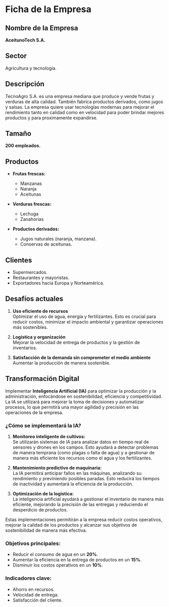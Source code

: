 # Ficha de la Empresa

## Nombre de la Empresa
**AceitunoTech S.A.**

## Sector
Agricultura y tecnología.

## Descripción
TecnoAgro S.A. es una empresa mediana que produce y vende frutas y verduras de alta calidad. También fabrica productos derivados, como jugos y salsas. La empresa quiere usar tecnologías modernas para mejorar el rendimiento tanto en calidad como en velocidad para poder brindar mejores productos y para proximamente expandirse.

## Tamaño
**200 empleados.**

## Productos

- **Frutas frescas:**  
  - Manzanas  
  - Naranja
  - Aceitunas

- **Verduras frescas:**  
  - Lechuga  
  - Zanahorias  

- **Productos derivados:**  
  - Jugos naturales (naranja, manzana).  
  - Conservas de aceitunas.  


## Clientes
- Supermercados.
- Restaurantes y mayoristas.
- Exportadores hacia Europa y Norteamérica.

## Desafíos actuales
1. **Uso eficiente de recursos**  
   Optimizar el uso de agua, energía y fertilizantes. Esto es crucial para reducir costos, minimizar el impacto ambiental y garantizar operaciones más sostenibles.
   
2. **Logística y organización**  
   Mejorar la velocidad de entrega de productos y la gestión de inventarios.

3. **Satisfacción de la demanda sin comprometer el medio ambiente**  
   Aumentar la producción de manera sostenible.

##  Transformación Digital

Implementar **Inteligencia Artificial (IA)** para optimizar la producción y la administración, enfocándose en sostenibilidad, eficiencia y competitividad. La IA se utilizará para mejorar la toma de decisiones y automatizar procesos, lo que permitirá una mayor agilidad y precisión en las operaciones de la empresa.

### ¿Cómo se implementará la IA?

1. **Monitoreo inteligente de cultivos:**  
   Se utilizarán sistemas de IA para analizar datos en tiempo real de sensores y drones en los campos. Esto ayudará a detectar problemas de manera temprana (como plagas o falta de agua) y a gestionar de manera más eficiente los recursos como el agua y los fertilizantes.

2. **Mantenimiento predictivo de maquinaria:**  
   La IA permitirá anticipar fallos en las máquinas, analizando su rendimiento y previniendo posibles paradas. Esto reducirá los tiempos de inactividad y aumentará la eficiencia de la producción.

3. **Optimización de la logística:**  
   La inteligencia artificial ayudará a gestionar el inventario de manera más eficiente, mejorando la precisión de las entregas y reduciendo el desperdicio de productos.

Estas implementaciones permitirán a la empresa reducir costos operativos, mejorar la calidad de los productos y alcanzar sus objetivos de sostenibilidad de manera más efectiva.  

### Objetivos principales:
- Reducir el consumo de agua en un **20%**.
- Aumentar la eficiencia en la entrega de productos en un **15%**.
- Disminuir los costos operativos en un **10%**.

### Indicadores clave:
- Ahorro en recursos.
- Velocidad de entrega.
- Satisfacción del cliente.
